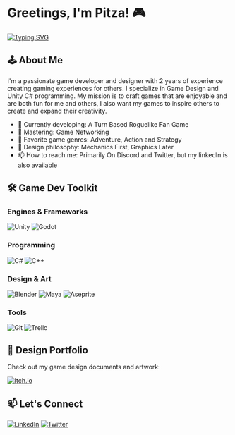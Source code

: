 # Greetings, I'm Pitza! 🎮 

[![Typing SVG](https://readme-typing-svg.herokuapp.com?font=Fira+Code&pause=1000&color=5D12D2&width=435&lines=Game+Developer;Game+Designer;Gameplay+Programmer)](https://git.io/typing-svg)
## 🕹️ About Me

I'm a passionate game developer and designer with 2 years of experience creating gaming experiences for others. I specialize in Game Design and Unity C# programming. My mission is to craft games that are enjoyable and are both fun for me and others, I also want my games to inspire others to create and expand their creativity.

- 🔭 Currently developing: A Turn Based Roguelike Fan Game
- 🌱 Mastering: Game Networking
- 👾 Favorite game genres: Adventure, Action and Strategy
- 🎨 Design philosophy: Mechanics First, Graphics Later
- 📫 How to reach me: Primarily On Discord and Twitter, but my linkedIn is also available
  
## 🛠️ Game Dev Toolkit

### Engines & Frameworks
![Unity](https://img.shields.io/badge/-Unity-000000?style=flat-square&logo=unity)
![Godot](https://img.shields.io/badge/-Godot-478CBF?style=flat-square&logo=godotengine)

### Programming
![C#](https://img.shields.io/badge/-C%23-239120?style=flat-square&logo=c-sharp&logoColor=white)
![C++](https://img.shields.io/badge/-C++-00599C?style=flat-square&logo=c%2B%2B&logoColor=white)

### Design & Art
![Blender](https://img.shields.io/badge/-Blender-F5792A?style=flat-square&logo=blender&logoColor=white)
![Maya](https://img.shields.io/badge/-Maya-00AFF0?style=flat-square&logo=autodesk)
![Aseprite](https://img.shields.io/badge/-Aseprite-7D929E?style=flat-square&logo=aseprite)

### Tools
![Git](https://img.shields.io/badge/-Git-F05032?style=flat-square&logo=git&logoColor=white)
![Trello](https://img.shields.io/badge/-Trello-0052CC?style=flat-square&logo=trello&logoColor=white)

## 🎨 Design Portfolio

Check out my game design documents and artwork:

[![Itch.io](https://img.shields.io/badge/-Itch.io-FA5C5C?style=for-the-badge&logo=itch.io&logoColor=white)](https://pitza.itch.io/)

## 📫 Let's Connect

[![LinkedIn](https://img.shields.io/badge/-LinkedIn-0A66C2?style=for-the-badge&logo=linkedin&logoColor=white)](https://www.linkedin.com/in/janmar-cornejo-61722b281/)
[![Twitter](https://img.shields.io/badge/-Twitter-1DA1F2?style=for-the-badge&logo=twitter&logoColor=white)](https://x.com/KingPItza)
